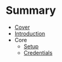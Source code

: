 # Summary

* [Cover](README.md)
* [Introduction](documentation/Introduction.md)
* Core
   * [Setup](documentation/Setup.md)
   * [Credentials](documentation/Credentials.md)


